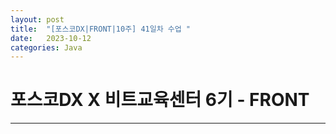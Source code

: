 ```yaml
---
layout: post
title:  "[포스코DX|FRONT|10주] 41일차 수업 "
date:   2023-10-12
categories: Java
---
```


# 포스코DX X 비트교육센터 6기 - FRONT

---

## 
